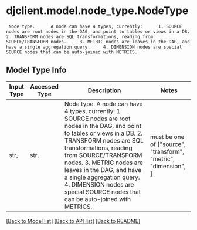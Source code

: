 # djclient.model.node_type.NodeType

     Node type.      A node can have 4 types, currently:      1. SOURCE nodes are root nodes in the DAG, and point to tables or views in a DB.     2. TRANSFORM nodes are SQL transformations, reading from SOURCE/TRANSFORM nodes.     3. METRIC nodes are leaves in the DAG, and have a single aggregation query.     4. DIMENSION nodes are special SOURCE nodes that can be auto-joined with METRICS.     

## Model Type Info
Input Type | Accessed Type | Description | Notes
------------ | ------------- | ------------- | -------------
str,  | str,  |      Node type.      A node can have 4 types, currently:      1. SOURCE nodes are root nodes in the DAG, and point to tables or views in a DB.     2. TRANSFORM nodes are SQL transformations, reading from SOURCE/TRANSFORM nodes.     3. METRIC nodes are leaves in the DAG, and have a single aggregation query.     4. DIMENSION nodes are special SOURCE nodes that can be auto-joined with METRICS.      | must be one of ["source", "transform", "metric", "dimension", ] 

[[Back to Model list]](../../README.md#documentation-for-models) [[Back to API list]](../../README.md#documentation-for-api-endpoints) [[Back to README]](../../README.md)

